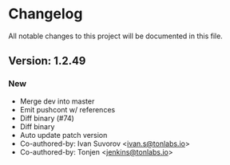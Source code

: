 # Changelog

All notable changes to this project will be documented in this file.

## Version: 1.2.49

### New
 - Merge dev into master
 - Emit pushcont w/ references
 - Diff binary (#74)
 - Diff binary
 - Auto update patch version
 - Co-authored-by: Ivan Suvorov &lt;ivan.s@tonlabs.io&gt;
 - Co-authored-by: Tonjen &lt;jenkins@tonlabs.io&gt;



